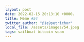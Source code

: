 ```yaml
---
layout: post
date: 2022-02-15 20:13:10 +0000.
title: Meme #54
twitter_author: "@1e9petrichor"
local_file: /assets/images/54.jpeg
tags: sailboat bitcoin scam
---
```

